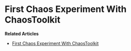 # First Chaos Experiment With ChaosToolkit

**Related Articles**
* [First Chaos Experiment With ChaosToolkit](https://devlearnops.com/first-chaos-experiment-with-chaostoolkit)
